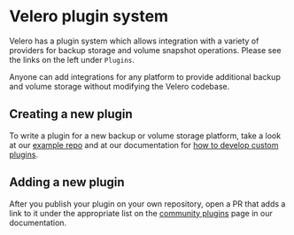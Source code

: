
# Velero plugin system

Velero has a plugin system which allows integration with a variety of providers for backup storage and volume snapshot operations. Please see the links on the left under `Plugins`.

Anyone can add integrations for any platform to provide additional backup and volume storage without modifying the Velero codebase.

## Creating a new plugin

To write a plugin for a new backup or volume storage platform, take a look at our [example repo][1] and at our documentation for [how to develop custom plugins][2].

## Adding a new plugin

After you publish your plugin on your own repository, open a PR that adds a link to it under the appropriate list on the [community plugins][3] page in our documentation.

[1]: https://github.com/heptio/velero-plugin-example/
[2]: custom-plugins
[3]: community-plugins